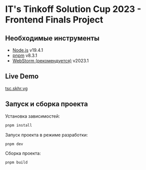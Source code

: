 # IT's Tinkoff Solution Cup 2023 - Frontend Finals Project

## Необходимые инструменты

- [Node.js](https://nodejs.org/en/) v19.4.1
- [pnpm](https://pnpm.io/) v8.3.1
- [WebStorm (рекомендуется)](https://www.jetbrains.com/webstorm/) v2023.1

## Live Demo

[tsc.skhr.vg](https://tsc.skhr.vg)

## Запуск и сборка проекта

Установка зависимостей:

```sh
pnpm install
```

Запуск проекта в режиме разработки:

```sh
pnpm dev
```

Сборка проекта:

```sh
pnpm build
```
